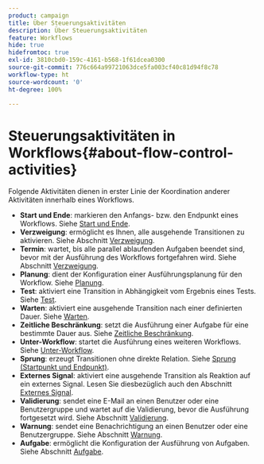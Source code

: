 ```yaml
---
product: campaign
title: Über Steuerungsaktivitäten
description: Über Steuerungsaktivitäten
feature: Workflows
hide: true
hidefromtoc: true
exl-id: 3810cbd0-159c-4161-b568-1f61dcea0300
source-git-commit: 776c664a99721063dce5fa003cf40c81d94f8c78
workflow-type: ht
source-wordcount: '0'
ht-degree: 100%

---
```


# Steuerungsaktivitäten in Workflows{#about-flow-control-activities}



Folgende Aktivitäten dienen in erster Linie der Koordination anderer Aktivitäten innerhalb eines Workflows.

* **Start und Ende**: markieren den Anfangs- bzw. den Endpunkt eines Workflows. Siehe [Start und Ende](start-and-end.md).
* **Verzweigung**: ermöglicht es Ihnen, alle ausgehende Transitionen zu aktivieren. Siehe Abschnitt [Verzweigung](fork.md).
* **Termin**: wartet, bis alle parallel ablaufenden Aufgaben beendet sind, bevor mit der Ausführung des Workflows fortgefahren wird. Siehe Abschnitt [Verzweigung](fork.md).
* **Planung**: dient der Konfiguration einer Ausführungsplanung für den Workflow. Siehe [Planung](scheduler.md).
* **Test**: aktiviert eine Transition in Abhängigkeit vom Ergebnis eines Tests. Siehe [Test](test.md).
* **Warten**: aktiviert eine ausgehende Transition nach einer definierten Dauer. Siehe [Warten](wait.md).
* **Zeitliche Beschränkung**: setzt die Ausführung einer Aufgabe für eine bestimmte Dauer aus. Siehe [Zeitliche Beschränkung](time-constraint.md).
* **Unter-Workflow**: startet die Ausführung eines weiteren Workflows. Siehe [Unter-Workflow](sub-workflow.md).
* **Sprung**: erzeugt Transitionen ohne direkte Relation. Siehe [Sprung (Startpunkt und Endpunkt)](jump-start-point-and-end-point.md).
* **Externes Signal**: aktiviert eine ausgehende Transition als Reaktion auf ein externes Signal. Lesen Sie diesbezüglich auch den Abschnitt [Externes Signal](external-signal.md).
* **Validierung**: sendet eine E-Mail an einen Benutzer oder eine Benutzergruppe und wartet auf die Validierung, bevor die Ausführung fortgesetzt wird. Siehe Abschnitt [Validierung](approval.md).
* **Warnung**: sendet eine Benachrichtigung an einen Benutzer oder eine Benutzergruppe. Siehe Abschnitt [Warnung](alert.md).
* **Aufgabe**: ermöglicht die Konfiguration der Ausführung von Aufgaben. Siehe Abschnitt [Aufgabe](task.md).
